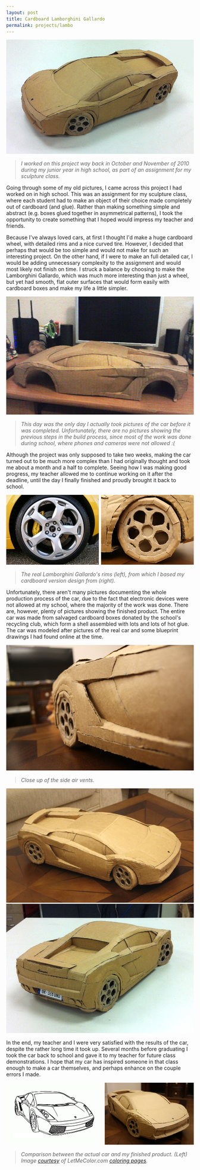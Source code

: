 ```yaml
---
layout: post
title: Cardboard Lamborghini Gallardo
permalink: projects/lambo
---
```


![complete top left](/assets/car_small.JPG "The finished product.")

> *I worked on this project way back in October and November of 2010 during my junior year in high school, as part of an assignment for my sculpture class.*

<!--more-->


Going through some of my old pictures, I came across this project I had worked on in high school. This was an assignment for my sculpture class, where each student had to make an object of their choice made completely out of cardboard (and glue). Rather than making something simple and abstract (e.g. boxes glued together in asymmetrical patterns), I took the opportunity to create something that I hoped would impress my teacher and friends.

Because I've always loved cars, at first I thought I'd make a huge cardboard wheel, with detailed rims and a nice curved tire. However, I decided that perhaps that would be too simple and would not make for such an interesting project. On the other hand, if I were to make an full detailed car, I would be adding unnecessary complexity to the assignment and would most likely not finish on time. I struck a balance by choosing to make the Lamborghini Gallardo, which was much more interesting than just a wheel, but yet had smooth, flat outer surfaces that would form easily with cardboard boxes and make my life a little simpler.

![incomplete on desk](/assets/car2_small.jpg "Pre-assembly")

> *This day was the only day I actually took pictures of the car before it was completed. Unfortunately, there are no pictures showing the previous steps in the build process, since most of the work was done during school, where phones and cameras were not allowed :(*

Although the project was only supposed to take two weeks, making the car turned out to be much more complex than I had originally thought and took me about a month and a half to complete. Seeing how I was making good progress, my teacher allowed me to continue working on it after the deadline, until the day I finally finished and proudly brought it back to school.

![wheel comparison](/assets/wheels_small.jpg "The real rims vs my rims.")

> *The real Lamborghini Gallardo's rims (left), from which I based my cardboard version design from (right).*

Unfortunately, there aren't many pictures documenting the whole production process of the car, due to the fact that electronic devices were not allowed at my school, where the majority of the work was done. There are, however, plenty of pictures showing the finished product. The entire car was made from salvaged cardboard boxes donated by the school's recycling club, which form a shell assembled with lots and lots of hot glue. The car was modeled after pictures of the real car and some blueprint drawings I had found online at the time.

![side air vents](/assets/IMG_3639_small_w.jpg "Side air vents.")

> *Close up of the side air vents.*

![top right](/assets/car4_small.jpg "Top right view.")
![complete back right](/assets/car3_small.jpg "The finished product.")

In the end, my teacher and I were very satisfied with the results of the car, despite the rather long time it took up.
Several months before graduating I took the car back to school and gave it to my teacher for future class demonstrations. I hope that my car has inspired someone in that class enough to make a car themselves, and perhaps enhance on the couple errors I made.

![car comparison](/assets/car_comp_small.jpg "Another comparison.")

> *Comparison between the actual car and my finished product. (Left) Image [courtesy](http://www.letmecolor.com/more/copyright) of LetMeColor.com [coloring pages](http://www.letmecolor.com/).*